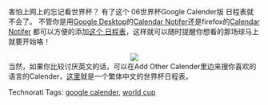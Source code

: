 <html><body><p>害怕上网上的忘记看世界杯？
有了这个 06世界杯Google Calender版 日程表就不会了。
不管你是用<a href="http://desktop.google.com/">Google Desktop</a>的<a href="http://desktop.google.com/plugins/i/gdcalendar.html">Calendar Notifer</a>还是firefox的<a href="http://extensions.npike.net/forums/">Calendar Notifer</a> 都可以方便的添加<a href="http://www.google.com/calendar/render?cid=http%3A%2F%2Fwww.google.com%2Fcalendar%2Ffeeds%2F70efdtlnl13ers2oep55luddtg@group.calendar.google.com%2Fpublic%2Fbasic?gsessionid=NxkA3glUwu4">这个 日程表</a>，这样就可以随时提醒你想看的那场球马上就要开始咯！

</p><div style="text-align:center;"><a href="http://blog.outer-court.com/files/calendars/world-cup.gif" rel="lightbox" title="calender"><img src="http://blog.outer-court.com/files/calendars/world-cup.gif">
</a>
</div>
当然，如果你比较讨厌英文的话，可以在Add Other Calender里边来搜你喜欢的语言的Calender，<a href="http://www.google.com/calendar/feeds/ehlhhs2daqdvjoqckdhe6p8p60@group.calendar.google.com/public/basic">这里</a>就是一个繁体中文的世界杯日程表。

Technorati Tags: <a href="http://technorati.com/tag/google%20calender" rel="tag">google calender</a>, <a href="http://technorati.com/tag/world%20cup" rel="tag">world cup</a></body></html>